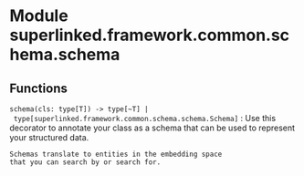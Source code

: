 Module superlinked.framework.common.schema.schema
=================================================

Functions
---------

    
`schema(cls: type[T]) ‑> type[~T] | type[superlinked.framework.common.schema.schema.Schema]`
:   Use this decorator to annotate your class as a schema
    that can be used to represent your structured data.
    
    Schemas translate to entities in the embedding space
    that you can search by or search for.